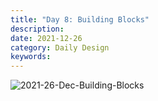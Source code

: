 ```yaml
---
title: "Day 8: Building Blocks"
description: 
date: 2021-12-26 
category: Daily Design
keywords: 
---
```


![2021-26-Dec-Building-Blocks](https://user-images.githubusercontent.com/3475947/147422618-7cc233df-ad98-4021-8155-09cae715cbe5.png)

